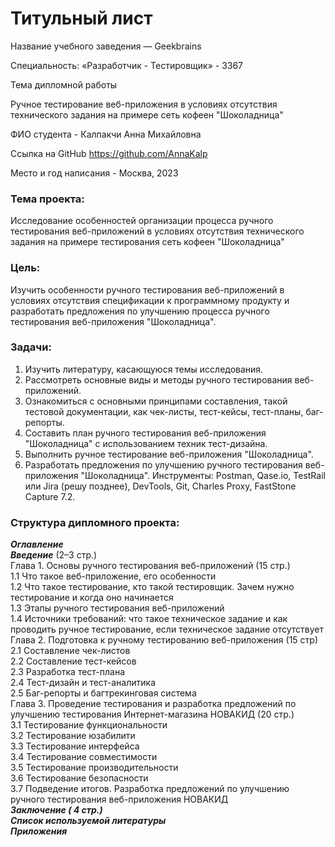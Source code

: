 # Титульный лист


 Название учебного заведения — Geekbrains

 Специальность: «Разработчик - Тестировщик» - 3367

 Тема дипломной работы

 Ручное тестирование веб-приложения в условиях отсутствия технического задания на примере сеть кофеен "Шоколадница"

 ФИО студента - Калпакчи Анна Михайловна

 Ссылка на GitHub
 https://github.com/AnnaKalp

 Место и год написания - Москва, 2023
### Тема проекта: 
Исследование особенностей организации процесса ручного тестирования веб-приложений в условиях отсутствия технического задания на примере тестирования сеть кофеен "Шоколадница"
### Цель:
Изучить особенности ручного тестирования веб-приложений в условиях отсутствия спецификации к программному продукту и разработать предложения по улучшению процесса ручного тестирования веб-приложения "Шоколадница".
### Задачи:
1.	Изучить литературу, касающуюся темы исследования.
2.	Рассмотреть основные виды и методы ручного тестирования веб-приложений.
3.	Ознакомиться с основными принципами составления, такой тестовой документации, как чек-листы, тест-кейсы, тест-планы, баг-репорты.
4.	Составить план ручного тестирования веб-приложения "Шоколадница" с использованием техник тест-дизайна.
5.	Выполнить ручное тестирование веб-приложения "Шоколадница".
6.	Разработать предложения по улучшению ручного тестирования веб-приложения "Шоколадница".
Инструменты: Postman, Qase.io, TestRail или Jira (решу позднее), DevTools, Git, Charles Proxy, FastStone Capture 7.2.
### Структура дипломного проекта:
***Оглавление***  
***Введение*** (2–3 стр.)  
Глава 1. Основы ручного тестирования веб-приложений (15 стр.)  
1.1 Что такое веб-приложение, его особенности  
1.2 Что такое тестирование, кто такой тестировщик. Зачем нужно тестирование и когда оно начинается  
1.3 Этапы ручного тестирования веб-приложений  
1.4 Источники требований: что такое техническое задание и как проводить ручное тестирование, если техническое задание отсутствует  
Глава 2. Подготовка к ручному тестированию веб-приложения (15 стр)  
2.1 Составление чек-листов  
2.2 Составление тест-кейсов  
2.3 Разработка тест-плана  
2.4 Тест-дизайн и тест-аналитика  
2.5 Баг-репорты и багтрекинговая система  
Глава 3. Проведение тестирования и разработка предложений по улучшению тестирования Интернет-магазина НОВАКИД (20 стр.)  
3.1 Тестирование функциональности  
3.2 Тестирование юзабилити  
3.3 Тестирование интерфейса  
3.4 Тестирование совместимости  
3.5 Тестирование производительности  
3.6 Тестирование безопасности  
3.7 Подведение итогов. Разработка предложений по улучшению ручного тестирования веб-приложения НОВАКИД  
***Заключение ( 4 стр.)***  
***Список используемой литературы***  
***Приложения***  


